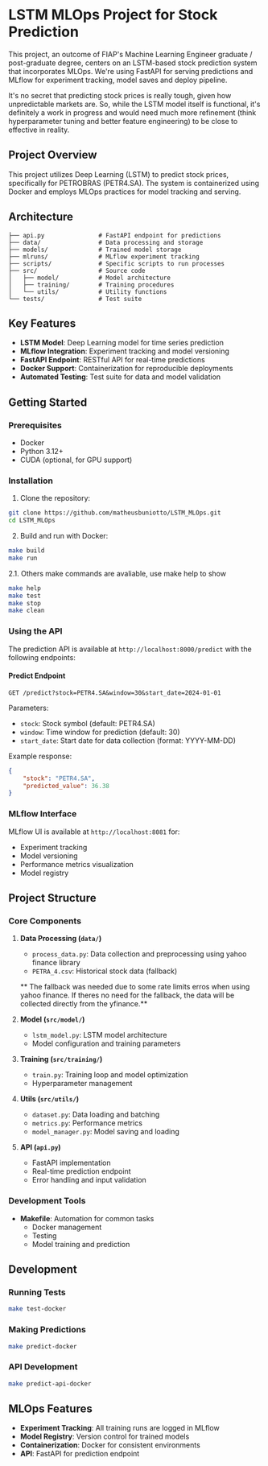 # LSTM MLOps Project for Stock Prediction

This project, an outcome of FIAP's Machine Learning Engineer graduate / post-graduate degree, centers on an LSTM-based stock prediction system that incorporates MLOps. We're using FastAPI for serving predictions and MLflow for experiment tracking, model saves and deploy pipeline.

It's no secret that predicting stock prices is really tough, given how unpredictable markets are. So, while the LSTM model itself is functional, it's definitely a work in progress and would need much more refinement (think hyperparameter tuning and better feature engineering) to be close to effective in reality.

## Project Overview

This project utilizes Deep Learning (LSTM) to predict stock prices, specifically for PETROBRAS (PETR4.SA). The system is containerized using Docker and employs MLOps practices for model tracking and serving.


## Architecture

```
├── api.py               # FastAPI endpoint for predictions
├── data/                # Data processing and storage
├── models/              # Trained model storage
├── mlruns/              # MLflow experiment tracking
├── scripts/             # Specific scripts to run processes
├── src/                 # Source code
│   ├── model/           # Model architecture
│   ├── training/        # Training procedures
│   └── utils/           # Utility functions
└── tests/               # Test suite
```

## Key Features

- **LSTM Model**: Deep Learning model for time series prediction
- **MLflow Integration**: Experiment tracking and model versioning
- **FastAPI Endpoint**: RESTful API for real-time predictions
- **Docker Support**: Containerization for reproducible deployments
- **Automated Testing**: Test suite for data and model validation

## Getting Started

### Prerequisites

- Docker
- Python 3.12+
- CUDA (optional, for GPU support)

### Installation

1. Clone the repository:
```bash
git clone https://github.com/matheusbuniotto/LSTM_MLOps.git
cd LSTM_MLOps
```

2. Build and run with Docker:
```bash
make build
make run
```
2.1. Others make commands are avaliable, use make help to show
```bash
make help
make test
make stop 
make clean 
```

### Using the API

The prediction API is available at `http://localhost:8000/predict` with the following endpoints:

#### Predict Endpoint

```http
GET /predict?stock=PETR4.SA&window=30&start_date=2024-01-01
```

Parameters:
- `stock`: Stock symbol (default: PETR4.SA)
- `window`: Time window for prediction (default: 30)
- `start_date`: Start date for data collection (format: YYYY-MM-DD)

Example response:
```json
{
    "stock": "PETR4.SA",
    "predicted_value": 36.38
}
```

### MLflow Interface

MLflow UI is available at `http://localhost:8081` for:
- Experiment tracking
- Model versioning
- Performance metrics visualization
- Model registry

## Project Structure

### Core Components

1. **Data Processing (`data/`)**
   - `process_data.py`: Data collection and preprocessing using yahoo finance library
   - `PETRA_4.csv`: Historical stock data (fallback)

   ** The fallback was needed due to some rate limits erros when using yahoo finance. If theres no need for the fallback,
   the data will be collected directly from the yfinance.**  

2. **Model (`src/model/`)**
   - `lstm_model.py`: LSTM model architecture
   - Model configuration and training parameters

3. **Training (`src/training/`)**
   - `train.py`: Training loop and model optimization
   - Hyperparameter management

4. **Utils (`src/utils/`)**
   - `dataset.py`: Data loading and batching
   - `metrics.py`: Performance metrics
   - `model_manager.py`: Model saving and loading

5. **API (`api.py`)**
   - FastAPI implementation
   - Real-time prediction endpoint
   - Error handling and input validation

### Development Tools

- **Makefile**: Automation for common tasks
  - Docker management
  - Testing
  - Model training and prediction

## Development

### Running Tests

```bash
make test-docker
```

### Making Predictions

```bash
make predict-docker
```

### API Development

```bash
make predict-api-docker
```

## MLOps Features

- **Experiment Tracking**: All training runs are logged in MLflow
- **Model Registry**: Version control for trained models
- **Containerization**: Docker for consistent environments
- **API**: FastAPI for prediction endpoint
